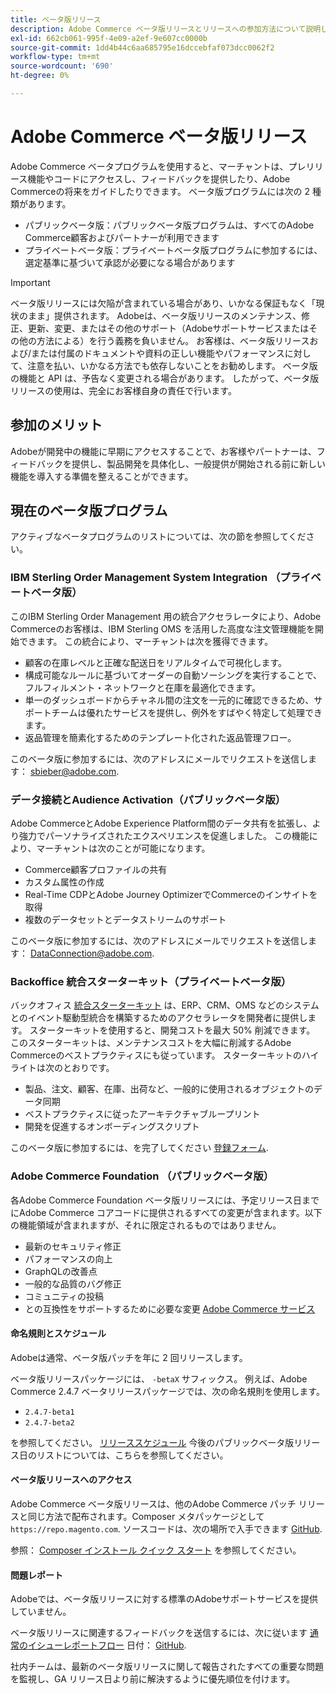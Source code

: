 ```yaml
---
title: ベータ版リリース
description: Adobe Commerce ベータ版リリースとリリースへの参加方法について説明します。
exl-id: 662cb061-995f-4e09-a2ef-9e607cc0000b
source-git-commit: 1dd4b44c6aa685795e16dccebfaf073dcc0062f2
workflow-type: tm+mt
source-wordcount: '690'
ht-degree: 0%

---
```


# Adobe Commerce ベータ版リリース

Adobe Commerce ベータプログラムを使用すると、マーチャントは、プレリリース機能やコードにアクセスし、フィードバックを提供したり、Adobe Commerceの将来をガイドしたりできます。 ベータ版プログラムには次の 2 種類があります。

- パブリックベータ版：パブリックベータ版プログラムは、すべてのAdobe Commerce顧客およびパートナーが利用できます
- プライベートベータ版：プライベートベータ版プログラムに参加するには、選定基準に基づいて承認が必要になる場合があります

>[!IMPORTANT]
>
>ベータ版リリースには欠陥が含まれている場合があり、いかなる保証もなく「現状のまま」提供されます。 Adobeは、ベータ版リリースのメンテナンス、修正、更新、変更、またはその他のサポート（Adobeサポートサービスまたはその他の方法による）を行う義務を負いません。 お客様は、ベータ版リリースおよび/または付属のドキュメントや資料の正しい機能やパフォーマンスに対して、注意を払い、いかなる方法でも依存しないことをお勧めします。 ベータ版の機能と API は、予告なく変更される場合があります。 したがって、ベータ版リリースの使用は、完全にお客様自身の責任で行います。

## 参加のメリット

Adobeが開発中の機能に早期にアクセスすることで、お客様やパートナーは、フィードバックを提供し、製品開発を具体化し、一般提供が開始される前に新しい機能を導入する準備を整えることができます。

## 現在のベータ版プログラム

アクティブなベータプログラムのリストについては、次の節を参照してください。

### IBM Sterling Order Management System Integration （プライベートベータ版）

このIBM Sterling Order Management 用の統合アクセラレータにより、Adobe Commerceのお客様は、IBM Sterling OMS を活用した高度な注文管理機能を開始できます。 この統合により、マーチャントは次を獲得できます。
- 顧客の在庫レベルと正確な配送日をリアルタイムで可視化します。
- 構成可能なルールに基づいてオーダーの自動ソーシングを実行することで、フルフィルメント・ネットワークと在庫を最適化できます。
- 単一のダッシュボードからチャネル間の注文を一元的に確認できるため、サポートチームは優れたサービスを提供し、例外をすばやく特定して処理できます。
- 返品管理を簡素化するためのテンプレート化された返品管理フロー。

このベータ版に参加するには、次のアドレスにメールでリクエストを送信します： [sbieber@adobe.com](mailto:sbieber@adobe.com).

### データ接続とAudience Activation（パブリックベータ版）

Adobe CommerceとAdobe Experience Platform間のデータ共有を拡張し、より強力でパーソナライズされたエクスペリエンスを促進しました。 この機能により、マーチャントは次のことが可能になります。
- Commerce顧客プロファイルの共有
- カスタム属性の作成
- Real-Time CDPとAdobe Journey OptimizerでCommerceのインサイトを取得
- 複数のデータセットとデータストリームのサポート

このベータ版に参加するには、次のアドレスにメールでリクエストを送信します： [DataConnection@adobe.com](mailto:DataConnection@adobe.com).

### Backoffice 統合スターターキット（プライベートベータ版）

バックオフィス [統合スターターキット](https://developer-stage.adobe.com/commerce/extensibility/app-development/starter-kit/) は、ERP、CRM、OMS などのシステムとのイベント駆動型統合を構築するためのアクセラレータを開発者に提供します。 スターターキットを使用すると、開発コストを最大 50% 削減できます。 このスターターキットは、メンテナンスコストを大幅に削減するAdobe Commerceのベストプラクティスにも従っています。 スターターキットのハイライトは次のとおりです。
- 製品、注文、顧客、在庫、出荷など、一般的に使用されるオブジェクトのデータ同期
- ベストプラクティスに従ったアーキテクチャブループリント
- 開発を促進するオンボーディングスクリプト

このベータ版に参加するには、を完了してください [登録フォーム](https://forms.office.com/r/YbYArqE3DT).

### Adobe Commerce Foundation （パブリックベータ版）

各Adobe Commerce Foundation ベータ版リリースには、予定リリース日までにAdobe Commerce コアコードに提供されるすべての変更が含まれます。以下の機能領域が含まれますが、それに限定されるものではありません。

- 最新のセキュリティ修正
- パフォーマンスの向上
- GraphQLの改善点
- 一般的な品質のバグ修正
- コミュニティの投稿
- との互換性をサポートするために必要な変更 [Adobe Commerce サービス](https://experienceleague.adobe.com/docs/commerce-merchant-services/user-guides/home.html)

#### 命名規則とスケジュール

Adobeは通常、ベータ版パッチを年に 2 回リリースします。

ベータ版リリースパッケージには、 `-betaX` サフィックス。 例えば、Adobe Commerce 2.4.7 ベータリリースパッケージでは、次の命名規則を使用します。

- `2.4.7-beta1`
- `2.4.7-beta2`

を参照してください。 [リリーススケジュール](schedule.md) 今後のパブリックベータ版リリース日のリストについては、こちらを参照してください。


#### ベータ版リリースへのアクセス

Adobe Commerce ベータ版リリースは、他のAdobe Commerce パッチ リリースと同じ方法で配布されます。Composer メタパッケージとして `https://repo.magento.com`. ソースコードは、次の場所で入手できます [GitHub](https://github.com/magento/magento2).

参照： [Composer インストール クイック スタート](../installation/composer.md) を参照してください。

#### 問題レポート

Adobeでは、ベータ版リリースに対する標準のAdobeサポートサービスを提供していません。

ベータ版リリースに関連するフィードバックを送信するには、次に従います [通常のイシューレポートフロー](https://developer.adobe.com/commerce/contributor/guides/code-contributions/) 日付： [GitHub](https://github.com/magento/magento2).

社内チームは、最新のベータ版リリースに関して報告されたすべての重要な問題を監視し、GA リリース日より前に解決するように優先順位を付けます。
